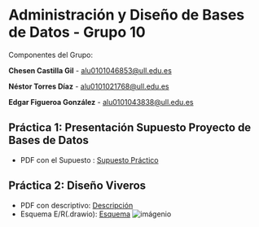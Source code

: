 # Administración y Diseño de Bases de Datos - Grupo 10
Componentes del Grupo:

 **Chesen Castilla Gil** - alu0101046853@ull.edu.es

 **Néstor Torres Díaz** - alu0101021768@ull.edu.es
 
 **Edgar Figueroa González** - alu0101043838@ull.edu.es

## Práctica 1: Presentación Supuesto Proyecto de Bases de Datos

- PDF con el Supuesto : [Supuesto Práctico](/documentos/supuesto.pdf)

## Práctica 2: Diseño Viveros

- PDF con descriptivo: [Descripción](/documentos/viveros.pdf)
- Esquema E/R(.drawio): [Esquema](/practica2/viveros.drawio)
![imágenio](/practica2/vivero.png)
